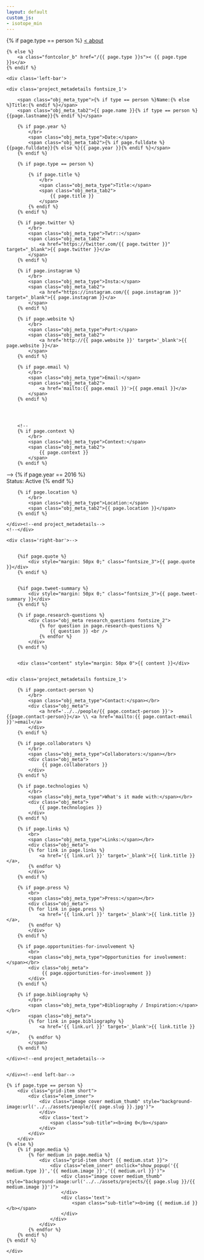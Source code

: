```yaml
---
layout: default
custom_js:
- isotope_min
---
```



<script type="text/javascript">
	function show_popup(type,image,url){
		$('.media_popup').show();
		var content_w = 0;
		var content_h = 0;
		var content = new Image();
		content.onload = function() {
			content_w = this.width;
			content_h = this.height;
			if(content_h > $('.media_popup .inner').height()){
				content.height = $('.media_popup .inner').height();
			}
		}
		content.src = '../../assets/projects/{{ page.slug }}/'+image;
		if(type == "vimeo"){
			content = '<iframe src="'+url+'" width="640" height="360" frameborder="0" webkitallowfullscreen mozallowfullscreen allowfullscreen></iframe>'
		}
		$('.media_popup .inner').html(content);
	}
	function hide_popup(){
		$('.media_popup').hide();
	}
	function myFunction(){
		console.log('load')
	}
</script>


<div class="nav fontsize_1">
	{% if page.type == person %}
		<a class="fontcolor_b" href="/about">< about</a>
	
	{% else %}
		<a class="fontcolor_b" href="/{{ page.type }}s">< {{ page.type }}s</a>
	{% endif %} 
</div>


<div class='project'>
<div class='project_left'><div class='project_inner'>

	<div class='left-bar'>
	
	<div class='project_metadetails fontsize_1'>
	
		<span class="obj_meta_type">{% if type == person %}Name:{% else %}Title:{% endif %}</span>
		<span class="obj_meta_tab2">{{ page.name }}{% if type == person %} {{page.lastname}}{% endif %}</span>

		{% if page.year %}
			</br>
			<span class="obj_meta_type">Date:</span>
			<span class="obj_meta_tab2">{% if page.fulldate %}{{page.fulldate}}{% else %}{{ page.year }}{% endif %}</span>
		{% endif %}

		{% if page.type == person %}
	
			{% if page.title %}
				</br>
				<span class="obj_meta_type">Title:</span>
				<span class="obj_meta_tab2">
					{{ page.title }}
				</span>
			{% endif %}
		{% endif %}
		
		{% if page.twitter %}
			</br>
			<span class="obj_meta_type">Twtr::</span>
			<span class="obj_meta_tab2">
				<a href="https://twitter.com/{{ page.twitter }}" target="_blank">{{ page.twitter }}</a>
			</span>
		{% endif %}	

		{% if page.instagram %}
			</br>
			<span class="obj_meta_type">Insta:</span>
			<span class="obj_meta_tab2">
				<a href="https://instagram.com/{{ page.instagram }}" target="_blank">{{ page.instagram }}</a>
			</span>
		{% endif %}	
		
		{% if page.website %}
			</br>
			<span class="obj_meta_type">Port:</span>
			<span class="obj_meta_tab2">
				<a href='http://{{ page.website }}' target='_blank'>{{ page.website }}</a>
			</span>
		{% endif %}

		{% if page.email %}
			</br>
			<span class="obj_meta_type">Email:</span>
			<span class="obj_meta_tab2">
				<a href='mailto:{{ page.email }}'>{{ page.email }}</a>
			</span>
		{% endif %}		




		<!--				
		{% if page.context %}
			</br>
			<span class="obj_meta_type">Context:</span>
			<span class="obj_meta_tab2">
				{{ page.context }}
			</span>
		{% endif %}
-->
		{% if page.year == 2016 %}
			</br>
			<span class="obj_meta_type">Status:</span>
			<span class="obj_meta_tab2">Active</span>
		{% endif %}	


		{% if page.location %}
			</br>
			<span class="obj_meta_type">Location:</span>
			<span class="obj_meta_tab2">{{ page.location }}</span>
		{% endif %}	
					
	</div><!--end project_metadetails-->	
	<!--</div>
	
	<div class='right-bar'>-->


		{%if page.quote %}
			<div style="margin: 50px 0;" class="fontsize_3">{{ page.quote }}</div>
		{% endif %}
		
			
		{%if page.tweet-summary %}
			<div style="margin: 50px 0;" class="fontsize_3">{{ page.tweet-summary }}</div>
		{% endif %}
	
		{% if page.research-questions %}
			<div class="obj_meta research_questions fontsize_2">
				{% for question in page.research-questions %}
					{{ question }} <br />
				{% endfor %}
			</div>
		{% endif %}	
	
		
		<div class="content" style="margin: 50px 0">{{ content }}</div>
	

	<div class='project_metadetails fontsize_1'>
			
		{% if page.contact-person %}
			</br>
			<span class="obj_meta_type">Contact:</span></br>
			<div class="obj_meta">
				<a href='../../people/{{ page.contact-person }}'>{{page.contact-person}}</a> \\ <a href='mailto:{{ page.contact-email }}'>email</a>
			</div>
		{% endif %}
		
		{% if page.collaborators %}
			</br>
			<span class="obj_meta_type">Collaborators:</span></br>
			<div class="obj_meta">
				 {{ page.collaborators }}
			</div>
		{% endif %}				
		
		{% if page.technologies %}
			</br>
			<span class="obj_meta_type">What's it made with:</span></br>
			<div class="obj_meta">
				{{ page.technologies }}
			</div>
		{% endif %}

		{% if page.links %}
			<br>
			<span class="obj_meta_type">Links:</span></br>
			<div class="obj_meta">
			{% for link in page.links %}
				<a href='{{ link.url }}' target='_blank'>{{ link.title }}</a>,
			{% endfor %}
			</div>
		{% endif %}		

		{% if page.press %}
			<br>
			<span class="obj_meta_type">Press:</span></br>
			<div class="obj_meta">
			{% for link in page.press %}
				<a href='{{ link.url }}' target='_blank'>{{ link.title }}</a>,
			{% endfor %}
			</div>
		{% endif %}		

		{% if page.opportunities-for-involvement %}
			<br>
			<span class="obj_meta_type">Opportunities for involvement:</span></br>
			<div class="obj_meta">
				 {{ page.opportunities-for-involvement }}			
			</div>
		{% endif %}		
			
		{% if page.bibliography %}
			</br>
			<span class="obj_meta_type">Bibliography / Inspiration:</span></br>
			<span class="obj_meta">
			{% for link in page.bibliography %}
				<a href='{{ link.url }}' target='_blank'>{{ link.title }}</a>,
			{% endfor %}
			</span>
		{% endif %}	

	</div><!--end project_metadetails-->	

		
	</div><!--end left-bar-->

</div></div><!--end .project_left .project_inner-->

<div class='project_right fontsize_1'><div class='project_inner'>
	<div class="grid-sizer"></div>
	
	{% if page.type == person %}
		<div class="grid-item short">
			<div class="elem_inner">
				<div class="image cover medium_thumb" style="background-image:url('../../assets/people/{{ page.slug }}.jpg')">
				</div>
				<div class='text'>
					<span class="sub-title"><b>img 0</b></span>
				</div>
			</div>	
		</div>
	{% else %}
		{% if page.media %}
			{% for medium in page.media %}
				<div class="grid-item short {{ medium.stat }}">
					<div class="elem_inner" onclick="show_popup('{{ medium.type }}','{{ medium.image }}','{{ medium.url }}')">
						<div class="image cover medium_thumb" style="background-image:url('../../assets/projects/{{ page.slug }}/{{ medium.image }}')">
						</div>
						<div class='text'>
							<span class="sub-title"><b>img {{ medium.id }}</b></span>
						</div>
					</div>	
				</div>
			{% endfor %}
		{% endif %}	
	{% endif %}

</div></div><!--end .project_right .project_inner-->



</div>
<style>

</style>


<div class="media_popup" onclick="hide_popup()">
	<div class="inner">

	</div>
</div>







